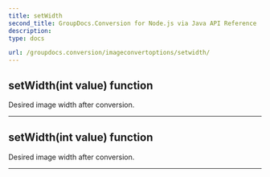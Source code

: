 ```yaml
---
title: setWidth
second_title: GroupDocs.Conversion for Node.js via Java API Reference
description: 
type: docs

url: /groupdocs.conversion/imageconvertoptions/setwidth/
---
```


## setWidth(int value)  function

 Desired image width after conversion.
 


---


## setWidth(int value)  function

 Desired image width after conversion.
 


---


